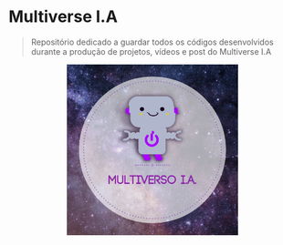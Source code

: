 # Multiverse I.A
> Repositório dedicado a guardar todos os códigos desenvolvidos durante a produção de projetos, vídeos e post do Multiverse I.A 

<p align="center">
  <img src="Logo.png" width="300"/>
</p>


